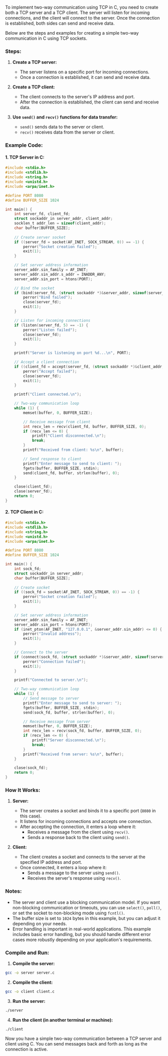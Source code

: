 To implement two-way communication using TCP in C, you need to create both a TCP server and a TCP client. The server will listen for incoming connections, and the client will connect to the server. Once the connection is established, both sides can send and receive data.

Below are the steps and examples for creating a simple two-way communication in C using TCP sockets.

### Steps:

1. **Create a TCP server:**
   - The server listens on a specific port for incoming connections.
   - Once a connection is established, it can send and receive data.

2. **Create a TCP client:**
   - The client connects to the server's IP address and port.
   - After the connection is established, the client can send and receive data.

3. **Use `send()` and `recv()` functions for data transfer:**
   - `send()` sends data to the server or client.
   - `recv()` receives data from the server or client.

### Example Code:

#### 1. TCP Server in C:

```c
#include <stdio.h>
#include <stdlib.h>
#include <string.h>
#include <unistd.h>
#include <arpa/inet.h>

#define PORT 8080
#define BUFFER_SIZE 1024

int main() {
    int server_fd, client_fd;
    struct sockaddr_in server_addr, client_addr;
    socklen_t addr_len = sizeof(client_addr);
    char buffer[BUFFER_SIZE];
    
    // Create server socket
    if ((server_fd = socket(AF_INET, SOCK_STREAM, 0)) == -1) {
        perror("Socket creation failed");
        exit(1);
    }

    // Set server address information
    server_addr.sin_family = AF_INET;
    server_addr.sin_addr.s_addr = INADDR_ANY;
    server_addr.sin_port = htons(PORT);

    // Bind the socket
    if (bind(server_fd, (struct sockaddr *)&server_addr, sizeof(server_addr)) == -1) {
        perror("Bind failed");
        close(server_fd);
        exit(1);
    }

    // Listen for incoming connections
    if (listen(server_fd, 5) == -1) {
        perror("Listen failed");
        close(server_fd);
        exit(1);
    }

    printf("Server is listening on port %d...\n", PORT);

    // Accept a client connection
    if ((client_fd = accept(server_fd, (struct sockaddr *)&client_addr, &addr_len)) == -1) {
        perror("Accept failed");
        close(server_fd);
        exit(1);
    }

    printf("Client connected.\n");

    // Two-way communication loop
    while (1) {
        memset(buffer, 0, BUFFER_SIZE);

        // Receive message from client
        int recv_len = recv(client_fd, buffer, BUFFER_SIZE, 0);
        if (recv_len <= 0) {
            printf("Client disconnected.\n");
            break;
        }
        printf("Received from client: %s\n", buffer);

        // Send response to client
        printf("Enter message to send to client: ");
        fgets(buffer, BUFFER_SIZE, stdin);
        send(client_fd, buffer, strlen(buffer), 0);
    }

    close(client_fd);
    close(server_fd);
    return 0;
}
```

#### 2. TCP Client in C:

```c
#include <stdio.h>
#include <stdlib.h>
#include <string.h>
#include <unistd.h>
#include <arpa/inet.h>

#define PORT 8080
#define BUFFER_SIZE 1024

int main() {
    int sock_fd;
    struct sockaddr_in server_addr;
    char buffer[BUFFER_SIZE];
    
    // Create socket
    if ((sock_fd = socket(AF_INET, SOCK_STREAM, 0)) == -1) {
        perror("Socket creation failed");
        exit(1);
    }

    // Set server address information
    server_addr.sin_family = AF_INET;
    server_addr.sin_port = htons(PORT);
    if (inet_pton(AF_INET, "127.0.0.1", &server_addr.sin_addr) <= 0) {
        perror("Invalid address");
        exit(1);
    }

    // Connect to the server
    if (connect(sock_fd, (struct sockaddr *)&server_addr, sizeof(server_addr)) == -1) {
        perror("Connection failed");
        exit(1);
    }

    printf("Connected to server.\n");

    // Two-way communication loop
    while (1) {
        // Send message to server
        printf("Enter message to send to server: ");
        fgets(buffer, BUFFER_SIZE, stdin);
        send(sock_fd, buffer, strlen(buffer), 0);

        // Receive message from server
        memset(buffer, 0, BUFFER_SIZE);
        int recv_len = recv(sock_fd, buffer, BUFFER_SIZE, 0);
        if (recv_len <= 0) {
            printf("Server disconnected.\n");
            break;
        }
        printf("Received from server: %s\n", buffer);
    }

    close(sock_fd);
    return 0;
}
```

### How It Works:

1. **Server:**
   - The server creates a socket and binds it to a specific port (`8080` in this case).
   - It listens for incoming connections and accepts one connection.
   - After accepting the connection, it enters a loop where it:
     - Receives a message from the client using `recv()`.
     - Sends a response back to the client using `send()`.

2. **Client:**
   - The client creates a socket and connects to the server at the specified IP address and port.
   - Once connected, it enters a loop where it:
     - Sends a message to the server using `send()`.
     - Receives the server's response using `recv()`.

### Notes:
- The server and client use a blocking communication model. If you want non-blocking communication or timeouts, you can use `select()`, `poll()`, or set the socket to non-blocking mode using `fcntl()`.
- The buffer size is set to `1024` bytes in this example, but you can adjust it depending on your needs.
- Error handling is important in real-world applications. This example includes basic error handling, but you should handle different error cases more robustly depending on your application's requirements.

### Compile and Run:

1. **Compile the server:**

```bash
gcc -o server server.c
```

2. **Compile the client:**

```bash
gcc -o client client.c
```

3. **Run the server:**

```bash
./server
```

4. **Run the client (in another terminal or machine):**

```bash
./client
```

Now you have a simple two-way communication between a TCP server and client using C. You can send messages back and forth as long as the connection is active.
